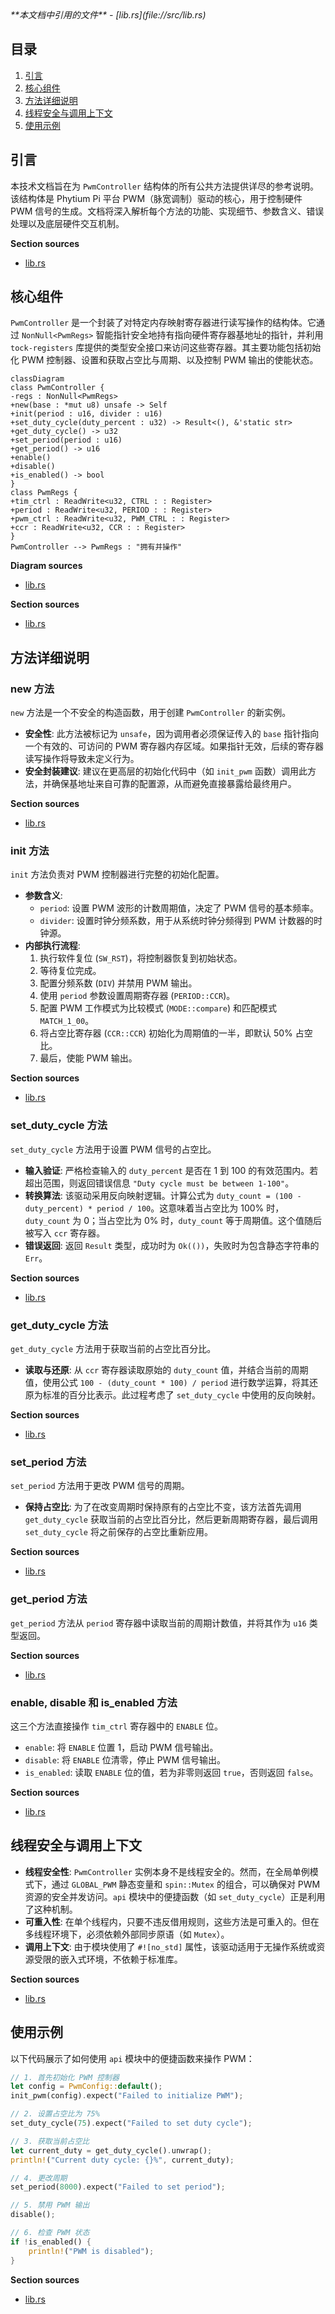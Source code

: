 <cite>
**本文档中引用的文件**
- [lib.rs](file://src/lib.rs)
</cite>

## 目录
1. [引言](#引言)
2. [核心组件](#核心组件)
3. [方法详细说明](#方法详细说明)
4. [线程安全与调用上下文](#线程安全与调用上下文)
5. [使用示例](#使用示例)

## 引言

本技术文档旨在为 `PwmController` 结构体的所有公共方法提供详尽的参考说明。该结构体是 Phytium Pi 平台 PWM（脉宽调制）驱动的核心，用于控制硬件 PWM 信号的生成。文档将深入解析每个方法的功能、实现细节、参数含义、错误处理以及底层硬件交互机制。

**Section sources**
- [lib.rs](file://src/lib.rs#L60-L315)

## 核心组件

`PwmController` 是一个封装了对特定内存映射寄存器进行读写操作的结构体。它通过 `NonNull<PwmRegs>` 智能指针安全地持有指向硬件寄存器基地址的指针，并利用 `tock-registers` 库提供的类型安全接口来访问这些寄存器。其主要功能包括初始化 PWM 控制器、设置和获取占空比与周期、以及控制 PWM 输出的使能状态。

```mermaid
classDiagram
class PwmController {
-regs : NonNull<PwmRegs>
+new(base : *mut u8) unsafe -> Self
+init(period : u16, divider : u16)
+set_duty_cycle(duty_percent : u32) -> Result<(), &'static str>
+get_duty_cycle() -> u32
+set_period(period : u16)
+get_period() -> u16
+enable()
+disable()
+is_enabled() -> bool
}
class PwmRegs {
+tim_ctrl : ReadWrite<u32, CTRL : : Register>
+period : ReadWrite<u32, PERIOD : : Register>
+pwm_ctrl : ReadWrite<u32, PWM_CTRL : : Register>
+ccr : ReadWrite<u32, CCR : : Register>
}
PwmController --> PwmRegs : "拥有并操作"
```

**Diagram sources**
- [lib.rs](file://src/lib.rs#L10-L57)

**Section sources**
- [lib.rs](file://src/lib.rs#L60-L90)

## 方法详细说明

### new 方法

`new` 方法是一个不安全的构造函数，用于创建 `PwmController` 的新实例。

- **安全性**: 此方法被标记为 `unsafe`，因为调用者必须保证传入的 `base` 指针指向一个有效的、可访问的 PWM 寄存器内存区域。如果指针无效，后续的寄存器读写操作将导致未定义行为。
- **安全封装建议**: 建议在更高层的初始化代码中（如 `init_pwm` 函数）调用此方法，并确保基地址来自可靠的配置源，从而避免直接暴露给最终用户。

**Section sources**
- [lib.rs](file://src/lib.rs#L92-L98)

### init 方法

`init` 方法负责对 PWM 控制器进行完整的初始化配置。

- **参数含义**:
  - `period`: 设置 PWM 波形的计数周期值，决定了 PWM 信号的基本频率。
  - `divider`: 设置时钟分频系数，用于从系统时钟分频得到 PWM 计数器的时钟源。
- **内部执行流程**:
  1. 执行软件复位 (`SW_RST`)，将控制器恢复到初始状态。
  2. 等待复位完成。
  3. 配置分频系数 (`DIV`) 并禁用 PWM 输出。
  4. 使用 `period` 参数设置周期寄存器 (`PERIOD::CCR`)。
  5. 配置 PWM 工作模式为比较模式 (`MODE::compare`) 和匹配模式 `MATCH_1_00`。
  6. 将占空比寄存器 (`CCR::CCR`) 初始化为周期值的一半，即默认 50% 占空比。
  7. 最后，使能 PWM 输出。

**Section sources**
- [lib.rs](file://src/lib.rs#L108-L140)

### set_duty_cycle 方法

`set_duty_cycle` 方法用于设置 PWM 信号的占空比。

- **输入验证**: 严格检查输入的 `duty_percent` 是否在 1 到 100 的有效范围内。若超出范围，则返回错误信息 `"Duty cycle must be between 1-100"`。
- **转换算法**: 该驱动采用反向映射逻辑。计算公式为 `duty_count = (100 - duty_percent) * period / 100`。这意味着当占空比为 100% 时，`duty_count` 为 0；当占空比为 0% 时，`duty_count` 等于周期值。这个值随后被写入 `ccr` 寄存器。
- **错误返回**: 返回 `Result` 类型，成功时为 `Ok(())`，失败时为包含静态字符串的 `Err`。

**Section sources**
- [lib.rs](file://src/lib.rs#L142-L155)

### get_duty_cycle 方法

`get_duty_cycle` 方法用于获取当前的占空比百分比。

- **读取与还原**: 从 `ccr` 寄存器读取原始的 `duty_count` 值，并结合当前的周期值，使用公式 `100 - (duty_count * 100) / period` 进行数学运算，将其还原为标准的百分比表示。此过程考虑了 `set_duty_cycle` 中使用的反向映射。

**Section sources**
- [lib.rs](file://src/lib.rs#L157-L170)

### set_period 方法

`set_period` 方法用于更改 PWM 信号的周期。

- **保持占空比**: 为了在改变周期时保持原有的占空比不变，该方法首先调用 `get_duty_cycle` 获取当前的占空比百分比，然后更新周期寄存器，最后调用 `set_duty_cycle` 将之前保存的占空比重新应用。

**Section sources**
- [lib.rs](file://src/lib.rs#L172-L180)

### get_period 方法

`get_period` 方法从 `period` 寄存器中读取当前的周期计数值，并将其作为 `u16` 类型返回。

**Section sources**
- [lib.rs](file://src/lib.rs#L182-L185)

### enable, disable 和 is_enabled 方法

这三个方法直接操作 `tim_ctrl` 寄存器中的 `ENABLE` 位。
- `enable`: 将 `ENABLE` 位置 1，启动 PWM 信号输出。
- `disable`: 将 `ENABLE` 位清零，停止 PWM 信号输出。
- `is_enabled`: 读取 `ENABLE` 位的值，若为非零则返回 `true`，否则返回 `false`。

**Section sources**
- [lib.rs](file://src/lib.rs#L187-L205)

## 线程安全与调用上下文

- **线程安全性**: `PwmController` 实例本身不是线程安全的。然而，在全局单例模式下，通过 `GLOBAL_PWM` 静态变量和 `spin::Mutex` 的组合，可以确保对 PWM 资源的安全并发访问。`api` 模块中的便捷函数（如 `set_duty_cycle`）正是利用了这种机制。
- **可重入性**: 在单个线程内，只要不违反借用规则，这些方法是可重入的。但在多线程环境下，必须依赖外部同步原语（如 `Mutex`）。
- **调用上下文**: 由于模块使用了 `#![no_std]` 属性，该驱动适用于无操作系统或资源受限的嵌入式环境，不依赖于标准库。

**Section sources**
- [lib.rs](file://src/lib.rs#L207-L250)

## 使用示例

以下代码展示了如何使用 `api` 模块中的便捷函数来操作 PWM：

```rust
// 1. 首先初始化 PWM 控制器
let config = PwmConfig::default();
init_pwm(config).expect("Failed to initialize PWM");

// 2. 设置占空比为 75%
set_duty_cycle(75).expect("Failed to set duty cycle");

// 3. 获取当前占空比
let current_duty = get_duty_cycle().unwrap();
println!("Current duty cycle: {}%", current_duty);

// 4. 更改周期
set_period(8000).expect("Failed to set period");

// 5. 禁用 PWM 输出
disable();

// 6. 检查 PWM 状态
if !is_enabled() {
    println!("PWM is disabled");
}
```

**Section sources**
- [lib.rs](file://src/lib.rs#L207-L315)